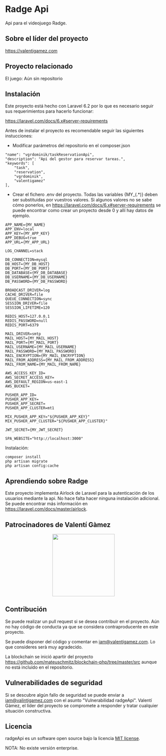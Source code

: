 # Radge Api

Api para el videojuego Radge.

## Sobre el líder del proyecto

https://valentigamez.com

## Proyecto relacionado

El juego: Aún sin repositorio

## Instalación

Este proyecto está hecho con Laravel 6.2 por lo que es necesario seguir sus requerimientos para hacerlo funcionar:

https://laravel.com/docs/6.x#server-requirements

Antes de instalar el proyecto es recomendable seguir las siguientes instucciones:

* Modificar parámetros del repositorio en el composer.json
```
"name": "vgrdominik/taskReservationApi",
"description": "Api del gestor para reservar tareas.",
"keywords": [
    "task",
    "reservation",
    "vgrdominik",
    "valentigamez"
],
```
* Crear el fichero .env del proyecto. Todas las variables {MY_(.*)} deben ser substituidas por vuestros valores. Si algunos valores no se sabe cómo ponerlos, en https://laravel.com/docs/6.x#server-requirements se puede encontrar como crear un proyecto desde 0 y allí hay datos de ejemplo.  
```
APP_NAME={MY_NAME}
APP_ENV=local
APP_KEY={MY_APP_KEY}
APP_DEBUG=true
APP_URL={MY_APP_URL}

LOG_CHANNEL=stack

DB_CONNECTION=mysql
DB_HOST={MY_DB_HOST}
DB_PORT={MY_DB_PORT}
DB_DATABASE={MY_DB_DATABASE}
DB_USERNAME={MY_DB_USERNAME}
DB_PASSWORD={MY_DB_PASSWORD}

BROADCAST_DRIVER=log
CACHE_DRIVER=file
QUEUE_CONNECTION=sync
SESSION_DRIVER=file
SESSION_LIFETIME=120

REDIS_HOST=127.0.0.1
REDIS_PASSWORD=null
REDIS_PORT=6379

MAIL_DRIVER=smtp
MAIL_HOST={MY_MAIL_HOST}
MAIL_PORT={MY_MAIL_PORT}
MAIL_USERNAME={MY_MAIL_USERNAME}
MAIL_PASSWORD={MY_MAIL_PASSWORD}
MAIL_ENCRYPTION={MY_MAIL_ENCRYPTION}
MAIL_FROM_ADDRESS={MY_MAIL_FROM_ADDRESS}
MAIL_FROM_NAME={MY_MAIL_FROM_NAME}

AWS_ACCESS_KEY_ID=
AWS_SECRET_ACCESS_KEY=
AWS_DEFAULT_REGION=us-east-1
AWS_BUCKET=

PUSHER_APP_ID=
PUSHER_APP_KEY=
PUSHER_APP_SECRET=
PUSHER_APP_CLUSTER=mt1

MIX_PUSHER_APP_KEY="${PUSHER_APP_KEY}"
MIX_PUSHER_APP_CLUSTER="${PUSHER_APP_CLUSTER}"

JWT_SECRET={MY_JWT_SECRET}

SPA_WEBSITE="http://localhost:3000"

```

Instalación:

```
composer install
php artisan migrate
php artisan config:cache
```

## Aprendiendo sobre Radge

Este proyecto implementa Airlock de Laravel para la autenticación de los usuarios mediante la api. No hace falta hacer ninguna instalación adicional. Se puede encontrar más información en https://laravel.com/docs/master/airlock.

## Patrocinadores de Valentí Gàmez

<p align="center"><img src="https://www.ciclotic.com/images/logo.png?1" width="200"></p>

## Contribución

Se puede realizar un pull request si se desea contribuir en el proyecto. Aún no hay código de conducta ya que se considera contraproducente en este proyecto.

Se puede disponer del código y comentar en iam@valentigamez.com. Lo que consideres serà muy agradecido.

La blockchain se inició apartir del proyecto https://github.com/mateuschmitz/blockchain-php/tree/master/src aunque no está incluido en el repositorio.

## Vulnerabilidades de seguridad

Si se descubre algún fallo de seguridad se puede enviar a iam@valintigamez.com con el asunto "Vulnerabilidad radgeApi". Valentí Gàmez, el líder del proyecto se compromete a responder y tratar cualquier situación constructiva.

## Licencia

radgeApi es un software open source bajo la licencia [MIT license](https://opensource.org/licenses/MIT).

NOTA: No existe versión enterprise. 
